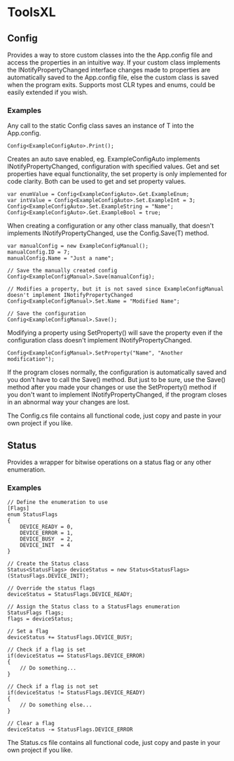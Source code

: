 # ToolsXL

## Config

Provides a way to store custom classes into the the App.config file and access the properties in an intuitive way.
If your custom class implements the INotifyPropertyChanged interface changes made to properties are automatically saved to the App.config file, else the custom class is saved when the program exits. Supports most CLR types and enums, could be easily extended if you wish.


### Examples

Any call to the static Config<T> class saves an instance of T into the App.config.

    Config<ExampleConfigAuto>.Print();

Creates an auto save enabled, eg. ExampleConfigAuto implements INotifyPropertyChanged, configuration with specified values. Get and set properties have equal functionality, the set property is only implemented for code clarity. Both can be used to get and set property values.

    var enumValue = Config<ExampleConfigAuto>.Get.ExampleEnum;
    var intValue = Config<ExampleConfigAuto>.Set.ExampleInt = 3;
    Config<ExampleConfigAuto>.Set.ExampleString = "Name";
    Config<ExampleConfigAuto>.Get.ExampleBool = true;

When creating a configuration or any other class manually, that doesn't implements INotifyPropertyChanged, use the Config<T>.Save(T) method.

    var manualConfig = new ExampleConfigManual();
    manualConfig.ID = 7;
    manualConfig.Name = "Just a name";

    // Save the manually created config
    Config<ExampleConfigManual>.Save(manualConfig);

    // Modifies a property, but it is not saved since ExampleConfigManual doesn't implement INotifyPropertyChanged
    Config<ExampleConfigManual>.Set.Name = "Modified Name";

    // Save the configuration
    Config<ExampleConfigManual>.Save();

Modifying a property using SetProperty() will save the property even if the configuration class doesn't implement INotifyPropertyChanged.

    Config<ExampleConfigManual>.SetProperty("Name", "Another modification");

If the program closes normally, the configuration is automatically saved and you don't have to call the Save() method. But just to be sure, use the Save() method after you made your changes or use the SetProperty() method if you don't want to implement INotifyPropertyChanged, if the program closes in an abnormal way your changes are lost.

The Config.cs file contains all functional code, just copy and paste in your own project if you like.


## Status

Provides a wrapper for bitwise operations on a status flag or any other enumeration.

### Examples

    // Define the enumeration to use
    [Flags]
    enum StatusFlags
    {
        DEVICE_READY = 0,
        DEVICE_ERROR = 1,
        DEVICE_BUSY  = 2,
        DEVICE_INIT  = 4
    }
    
    // Create the Status class
    Status<StatusFlags> deviceStatus = new Status<StatusFlags>(StatusFlags.DEVICE_INIT);
    
    // Override the status flags
    deviceStatus = StatusFlags.DEVICE_READY;
    
    // Assign the Status class to a StatusFlags enumeration
    StatusFlags flags;
    flags = deviceStatus;
    
    // Set a flag
    deviceStatus += StatusFlags.DEVICE_BUSY;
    
    // Check if a flag is set
    if(deviceStatus == StatusFlags.DEVICE_ERROR)
    {
        // Do something...
    }
    
    // Check if a flag is not set
    if(deviceStatus != StatusFlags.DEVICE_READY)
    {
        // Do something else...
    }
    
    // Clear a flag
    deviceStatus -= StatusFlags.DEVICE_ERROR
    
The Status.cs file contains all functional code, just copy and paste in your own project if you like.
 
